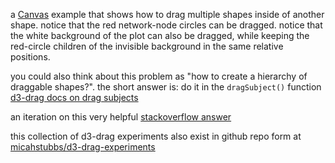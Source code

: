 a [Canvas](https://developer.mozilla.org/en-US/docs/Web/API/Canvas_API) example that shows how to drag multiple shapes inside of another shape.  notice that the red network-node circles can be dragged. notice that the white background of the plot can also be dragged, while keeping the red-circle children of the invisible background in the same relative positions.  

you could also think about this problem as "how to create a hierarchy of draggable shapes?". the short answer is: do it in the `dragSubject()` function
[d3-drag docs on drag subjects](https://github.com/d3/d3-drag#drag_subject)

an iteration on this very helpful [stackoverflow answer](https://stackoverflow.com/questions/33018246/drag-multiple-items-inside-another-item-in-d3)

this collection of d3-drag experiments also exist in github repo form at [micahstubbs/d3-drag-experiments](https://github.com/micahstubbs/d3-drag-experiments)  